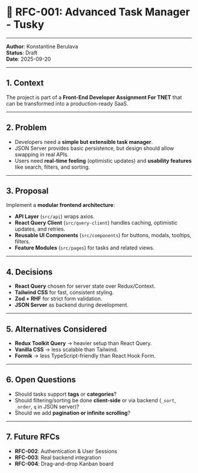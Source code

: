 # 📄 RFC-001: Advanced Task Manager - Tusky

---

**Author**: Konstantine Berulava  
**Status**: Draft  
**Date**: 2025-09-20

---

## 1. Context

The project is part of a **Front-End Developer Assignment For TNET** that can be transformed into a production-ready SaaS.

---

## 2. Problem

- Developers need a **simple but extensible task manager**.
- JSON Server provides basic persistence, but design should allow swapping in real APIs.
- Users need **real-time feeling** (optimistic updates) and **usability features** like search, filters, and sorting.

---

## 3. Proposal

Implement a **modular frontend architecture**:

- **API Layer** (`src/api`) wraps axios.
- **React Query Client** (`src/query-client`) handles caching, optimistic updates, and retries.
- **Reusable UI Components** (`src/components`) for buttons, modals, tooltips, filters.
- **Feature Modules** (`src/pages`) for tasks and related views.

---

## 4. Decisions

- **React Query** chosen for server state over Redux/Context.
- **Tailwind CSS** for fast, consistent styling.
- **Zod + RHF** for strict form validation.
- **JSON Server** as backend during development.

---

## 5. Alternatives Considered

- **Redux Toolkit Query** → heavier setup than React Query.
- **Vanilla CSS** → less scalable than Tailwind.
- **Formik** → less TypeScript-friendly than React Hook Form.

---

## 6. Open Questions

- Should tasks support **tags** or **categories**?
- Should filtering/sorting be done **client-side** or via backend (`_sort`, `_order`, `q` in JSON server)?
- Should we add **pagination or infinite scrolling**?

---

## 7. Future RFCs

- **RFC-002**: Authentication & User Sessions
- **RFC-003**: Real backend integration
- **RFC-004**: Drag-and-drop Kanban board
